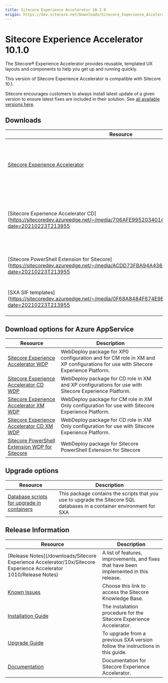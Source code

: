 ```yaml
---
title: Sitecore Experience Accelerator 10.1.0
origin: https://dev.sitecore.net/Downloads/Sitecore_Experience_Accelerator/10x/Sitecore_Experience_Accelerator_1010.aspx
---
```



Sitecore Experience Accelerator 10.1.0
======================================

The Sitecore® Experience Accelerator provides reusable, templated UX layouts and components to help you get up and running quickly.

This version of Sitecore Experience Accelerator is compatible with Sitecore 10.1.

Sitecore encourages customers to always install latest update of a given version to ensure latest fixes are included in their solution. See [all available versions here](/downloads/Sitecore_Experience_Accelerator).

Downloads
---------

| Resource | Description |
| --- | --- |
| [Sitecore Experience Accelerator](https://sitecoredev.azureedge.net/~/media/5E606B33CDBC4531828C40282ED22735.ashx?date=20210223T213955)|Download Sitecore Experience Accelerator for use with Sitecore Experience Platform|
| [Sitecore Experience Accelerator CD](https://sitecoredev.azureedge.net/~/media/706AFE99520340148F0C81BC30AB4C74.ashx?date=20210223T213955|Download Sitecore Experience Accelerator CD for use with Sitecore Experience Platform|
| [Sitecore PowerShell Extension for Sitecore](https://sitecoredev.azureedge.net/~/media/ACDD73FBA94A4363ADCDC4A1EF9B1572.ashx?date=20210223T213955|Package for Sitecore PowerShell Extension for Sitecore|
| [SXA SIF templates](https://sitecoredev.azureedge.net/~/media/0F68A8484F674E9EB86B609E9BA62F7D.ashx?date=20210223T213955|Package of SIF templates files (.json) for SXA|

Download options for Azure AppService
-------------------------------------

| Resource | Description |
| --- | --- |
| [Sitecore Experience Accelerator WDP](https://sitecoredev.azureedge.net/~/media/FFF42D4A7CE64998B650A50DC3AC8CFA.ashx?date=20210223T213800) | WebDeploy package for XP0 configuration and for CM role in XM and XP configurations for use with Sitecore Experience Platform. |
| [Sitecore Experience Accelerator CD WDP](https://sitecoredev.azureedge.net/~/media/A6A0037C5DB6426CBCBD01EE93AAFC16.ashx?date=20210223T213800) | WebDeploy package for CD role in XM and XP configurations for use with Sitecore Experience Platform. |
| [Sitecore Experience Accelerator XM WDP](https://sitecoredev.azureedge.net/~/media/0708D5A248B54DB08356BA0255F8FDBA.ashx?date=20210223T213801) | WebDeploy package for CM role in XM Only configuration for use with Sitecore Experience Platform. |
| [Sitecore Experience Accelerator CD XM WDP](https://sitecoredev.azureedge.net/~/media/55F5200084D34A1EABB3D1E40A0085E0.ashx?date=20210223T213800) | WebDeploy package for CD role in XM Only configuration for use with Sitecore Experience Platform. |
| [Sitecore PowerShell Extension WDP for Sitecore](https://sitecoredev.azureedge.net/~/media/646478FBDFC943C8BC9B3D0F49EE470B.ashx?date=20210223T213801)|WebDeploy package for Sitecore PowerShell Extension for Sitecore|

Upgrade options
---------------

| Resource | Description |
| --- | --- |
| [Database scripts for upgrade in containers](https://sitecoredev.azureedge.net/~/media/B459EC636A2F4220B60F4C6CC304427E.ashx?date=20210223T213955)|This package contains the scripts that you use to upgrade the Sitecore SQL databases in a container environment for SXA|

Release Information
-------------------

| Resource | Description |
| --- | --- |
| [Release Notes](/downloads/Sitecore Experience Accelerator/10x/Sitecore Experience Accelerator 1010/Release Notes) | A list of features, improvements, and fixes that have been implemented in this release. |
| [Known Issues](https://kb.sitecore.net/articles/545609) | Choose this link to access the Sitecore Knowledge Base. |
| [Installation Guide](https://sitecoredev.azureedge.net/~/media/2179B3186E94475B8299FA05418AE837.ashx?date=20210224T163420) | The installation procedure for the Sitecore Experience Accelerator. |
| [Upgrade Guide](https://sitecoredev.azureedge.net/~/media/26BFC502BC014AF6A0E885A426C79DC7.ashx?date=20210225T115812) | To upgrade from a previous SXA version follow the instructions in this guide. |
| [Documentation](https://doc.sitecore.com/developers/sxa/101/sitecore-experience-accelerator/en/index-en.html) | Documentation for Sitecore Experience Accelerator. |